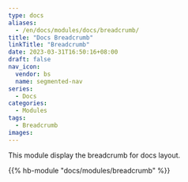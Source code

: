 ```yaml
---
type: docs
aliases:
  - /en/docs/modules/docs/breadcrumb/
title: "Docs Breadcrumb"
linkTitle: "Breadcrumb"
date: 2023-03-31T16:50:16+08:00
draft: false
nav_icon:
  vendor: bs
  name: segmented-nav
series:
  - Docs
categories:
  - Modules
tags:
  - Breadcrumb
images:
---
```


This module display the breadcrumb for docs layout.

<!--more-->

{{% hb-module "docs/modules/breadcrumb" %}}
